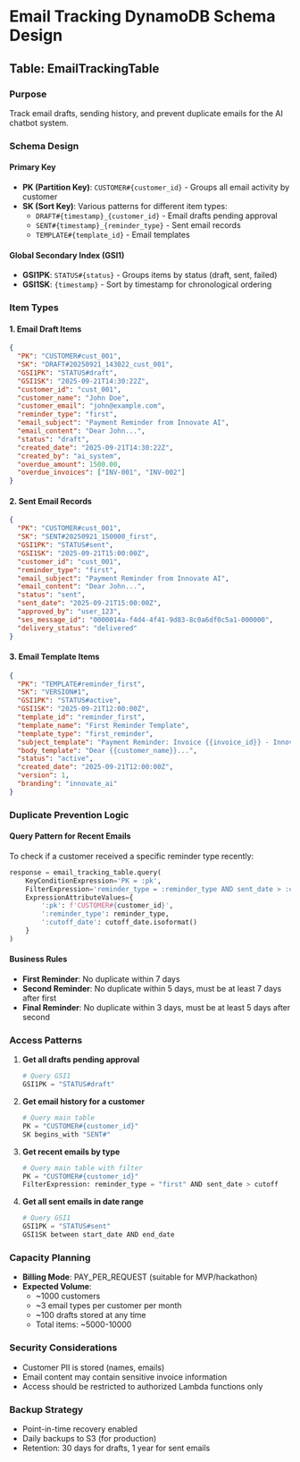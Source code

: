 # Email Tracking DynamoDB Schema Design

## Table: EmailTrackingTable

### Purpose
Track email drafts, sending history, and prevent duplicate emails for the AI chatbot system.

### Schema Design

#### Primary Key
- **PK (Partition Key)**: `CUSTOMER#{customer_id}` - Groups all email activity by customer
- **SK (Sort Key)**: Various patterns for different item types:
  - `DRAFT#{timestamp}_{customer_id}` - Email drafts pending approval
  - `SENT#{timestamp}_{reminder_type}` - Sent email records
  - `TEMPLATE#{template_id}` - Email templates

#### Global Secondary Index (GSI1)
- **GSI1PK**: `STATUS#{status}` - Groups items by status (draft, sent, failed)
- **GSI1SK**: `{timestamp}` - Sort by timestamp for chronological ordering

### Item Types

#### 1. Email Draft Items
```json
{
  "PK": "CUSTOMER#cust_001",
  "SK": "DRAFT#20250921_143022_cust_001",
  "GSI1PK": "STATUS#draft",
  "GSI1SK": "2025-09-21T14:30:22Z",
  "customer_id": "cust_001",
  "customer_name": "John Doe",
  "customer_email": "john@example.com",
  "reminder_type": "first",
  "email_subject": "Payment Reminder from Innovate AI",
  "email_content": "Dear John...",
  "status": "draft",
  "created_date": "2025-09-21T14:30:22Z",
  "created_by": "ai_system",
  "overdue_amount": 1500.00,
  "overdue_invoices": ["INV-001", "INV-002"]
}
```

#### 2. Sent Email Records
```json
{
  "PK": "CUSTOMER#cust_001",
  "SK": "SENT#20250921_150000_first",
  "GSI1PK": "STATUS#sent",
  "GSI1SK": "2025-09-21T15:00:00Z",
  "customer_id": "cust_001",
  "reminder_type": "first",
  "email_subject": "Payment Reminder from Innovate AI",
  "email_content": "Dear John...",
  "status": "sent",
  "sent_date": "2025-09-21T15:00:00Z",
  "approved_by": "user_123",
  "ses_message_id": "0000014a-f4d4-4f41-9d83-8c0a6df0c5a1-000000",
  "delivery_status": "delivered"
}
```

#### 3. Email Template Items
```json
{
  "PK": "TEMPLATE#reminder_first",
  "SK": "VERSION#1",
  "GSI1PK": "STATUS#active",
  "GSI1SK": "2025-09-21T12:00:00Z",
  "template_id": "reminder_first",
  "template_name": "First Reminder Template",
  "template_type": "first_reminder",
  "subject_template": "Payment Reminder: Invoice {{invoice_id}} - Innovate AI",
  "body_template": "Dear {{customer_name}}...",
  "status": "active",
  "created_date": "2025-09-21T12:00:00Z",
  "version": 1,
  "branding": "innovate_ai"
}
```

### Duplicate Prevention Logic

#### Query Pattern for Recent Emails
To check if a customer received a specific reminder type recently:
```python
response = email_tracking_table.query(
    KeyConditionExpression='PK = :pk',
    FilterExpression='reminder_type = :reminder_type AND sent_date > :cutoff_date',
    ExpressionAttributeValues={
        ':pk': f'CUSTOMER#{customer_id}',
        ':reminder_type': reminder_type,
        ':cutoff_date': cutoff_date.isoformat()
    }
)
```

#### Business Rules
- **First Reminder**: No duplicate within 7 days
- **Second Reminder**: No duplicate within 5 days, must be at least 7 days after first
- **Final Reminder**: No duplicate within 3 days, must be at least 5 days after second

### Access Patterns

1. **Get all drafts pending approval**
   ```python
   # Query GSI1
   GSI1PK = "STATUS#draft"
   ```

2. **Get email history for a customer**
   ```python
   # Query main table
   PK = "CUSTOMER#{customer_id}"
   SK begins_with "SENT#"
   ```

3. **Get recent emails by type**
   ```python
   # Query main table with filter
   PK = "CUSTOMER#{customer_id}"
   FilterExpression: reminder_type = "first" AND sent_date > cutoff
   ```

4. **Get all sent emails in date range**
   ```python
   # Query GSI1
   GSI1PK = "STATUS#sent"
   GSI1SK between start_date AND end_date
   ```

### Capacity Planning
- **Billing Mode**: PAY_PER_REQUEST (suitable for MVP/hackathon)
- **Expected Volume**: 
  - ~1000 customers
  - ~3 email types per customer per month
  - ~100 drafts stored at any time
  - Total items: ~5000-10000

### Security Considerations
- Customer PII is stored (names, emails)
- Email content may contain sensitive invoice information
- Access should be restricted to authorized Lambda functions only

### Backup Strategy
- Point-in-time recovery enabled
- Daily backups to S3 (for production)
- Retention: 30 days for drafts, 1 year for sent emails